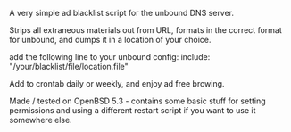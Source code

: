 A very simple ad blacklist script for the unbound DNS server.  

Strips all extraneous materials out from URL, formats in the correct format for unbound, and dumps it in a location of your choice.  

add the following line to your unbound config:
include: "/your/blacklist/file/location.file"

Add to crontab daily or weekly, and enjoy ad free browing.  

Made / tested on OpenBSD 5.3 - contains some basic stuff for setting permissions and using a different restart script if you want to use it somewhere else.  
